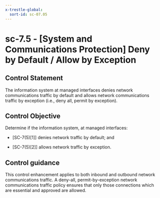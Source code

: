 ```yaml
---
x-trestle-global:
  sort-id: sc-07.05
---
```


# sc-7.5 - \[System and Communications Protection\] Deny by Default / Allow by Exception

## Control Statement

The information system at managed interfaces denies network communications traffic by default and allows network communications traffic by exception (i.e., deny all, permit by exception).

## Control Objective

Determine if the information system, at managed interfaces:

- \[SC-7(5)[1]\] denies network traffic by default; and

- \[SC-7(5)[2]\] allows network traffic by exception.

## Control guidance

This control enhancement applies to both inbound and outbound network communications traffic. A deny-all, permit-by-exception network communications traffic policy ensures that only those connections which are essential and approved are allowed.
